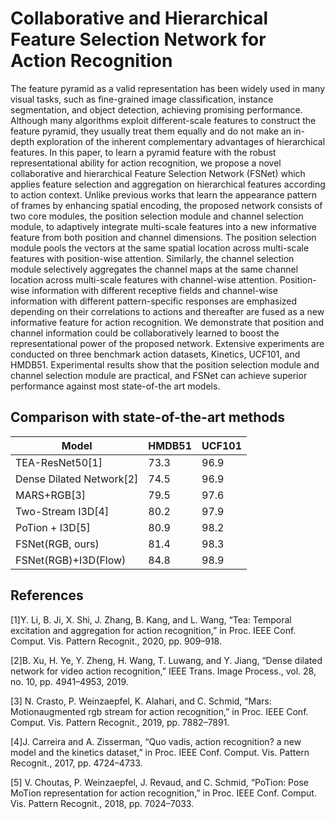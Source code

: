 # Collaborative and Hierarchical Feature Selection Network for Action Recognition

The feature pyramid as a valid representation has been widely used in many visual tasks, such as fine-grained image classification, instance segmentation, and object detection, achieving promising performance. Although many algorithms exploit different-scale features to construct the feature pyramid, they usually treat them equally and do not make an in-depth exploration of the inherent complementary advantages of hierarchical features. In this paper, to learn a pyramid feature with the robust representational ability for action recognition, we propose a novel collaborative and hierarchical Feature Selection Network (FSNet) which applies feature selection and aggregation on hierarchical features according to action context. Unlike previous works that learn the appearance pattern of frames by enhancing spatial encoding, the proposed network consists of two core modules, the position selection module and channel selection module, to adaptively integrate multi-scale features into a new informative feature from both position and channel dimensions. The position selection module pools the vectors at the same spatial location across multi-scale features with position-wise attention. Similarly, the channel selection module selectively aggregates the channel maps at the same channel location across multi-scale features with channel-wise attention. Position-wise information with different receptive fields and channel-wise information with different pattern-specific responses are emphasized depending on their correlations to actions and thereafter are fused as a new informative feature for action recognition. We demonstrate that position and channel information could be collaboratively learned to boost the representational power of the proposed network. Extensive experiments are conducted on three benchmark action datasets, Kinetics, UCF101, and HMDB51. Experimental results show that the position selection module and channel selection module are practical, and FSNet can achieve superior performance against most state-of-the art models.



## Comparison with state-of-the-art methods



| Model                    | HMDB51 | UCF101 |
| ------------------------ | ------ | ------ |
| TEA-ResNet50[1]          | 73.3   | 96.9   |
| Dense Dilated Network[2] | 74.5   | 96.9   |
| MARS+RGB[3]              | 79.5   | 97.6   |
| Two-Stream I3D[4]        | 80.2   | 97.9   |
| PoTion + I3D[5]          | 80.9   | 98.2   |
| FSNet(RGB, ours)         | 81.4   | 98.3   |
| FSNet(RGB)+I3D(Flow)     | 84.8   | 98.9   |

## References

[1]Y. Li, B. Ji, X. Shi, J. Zhang, B. Kang, and L. Wang, “Tea: Temporal excitation and aggregation for action recognition,” in Proc. IEEE Conf. Comput. Vis. Pattern Recognit., 2020, pp. 909–918.

[2]B. Xu, H. Ye, Y. Zheng, H. Wang, T. Luwang, and Y. Jiang, “Dense dilated network for video action recognition,” IEEE Trans. Image Process., vol. 28, no. 10, pp. 4941–4953, 2019.

[3] N. Crasto, P. Weinzaepfel, K. Alahari, and C. Schmid, “Mars: Motionaugmented rgb stream for action recognition,” in Proc. IEEE Conf. Comput. Vis. Pattern Recognit., 2019, pp. 7882–7891.

[4]J. Carreira and A. Zisserman, “Quo vadis, action recognition? a new model and the kinetics dataset,” in Proc. IEEE Conf. Comput. Vis. Pattern Recognit., 2017, pp. 4724–4733.

[5] V. Choutas, P. Weinzaepfel, J. Revaud, and C. Schmid, “PoTion: Pose MoTion representation for action recognition,” in Proc. IEEE Conf. Comput. Vis. Pattern Recognit., 2018, pp. 7024–7033.


